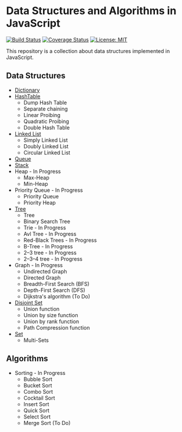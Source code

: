 # Data Structures and Algorithms in JavaScript

[![Build Status](https://travis-ci.org/FernandoBLima/data-structures.svg?branch=dev)](https://travis-ci.org/FernandoBLima/data-structures)
[![Coverage Status](https://coveralls.io/repos/github/FernandoBLima/data-structures/badge.svg?branch=integrate-coveralls)](https://coveralls.io/github/FernandoBLima/data-structures?branch=integrate-coveralls)
[![License: MIT](https://img.shields.io/badge/License-MIT-yellow.svg)](https://opensource.org/licenses/MIT)

This repository is a collection about data structures implemented in JavaScript.

## Data Structures

* [Dictionary](https://github.com/FernandoBLima/data-structures/tree/dev/src/DataStructures/Dictionary)
* [HashTable](https://github.com/FernandoBLima/data-structures/tree/dev/src/DataStructures/HashTable)
	* Dump Hash Table
	* Separate chaining
	* Linear Proibing
	* Quadratic Proibing
    * Double Hash Table
* [Linked List](https://github.com/FernandoBLima/data-structures/tree/dev/src/DataStructures/LinkedList)
	* Simply Linked List
	* Doubly Linked List
	* Circular Linked List
* [Queue](https://github.com/FernandoBLima/data-structures/blob/dev/src/DataStructures/Queue)
* [Stack](https://github.com/FernandoBLima/data-structures/blob/dev/src/DataStructures/Stack)
* Heap - In Progress
	* Max-Heap
	* Min-Heap
* Priority Queue - In Progress
	* Priority Queue
	* Priority Heap
* [Tree](https://github.com/FernandoBLima/data-structures/blob/dev/src/DataStructures/Tree)
    * Tree
	* Binary Search Tree
	* Trie - In Progress
	* Avl Tree - In Progress
	* Red-Black Trees - In Progress
	* B-Tree - In Progress
	* 2–3 tree - In Progress  
	* 2–3–4 tree - In Progress  
* Graph - In Progress
	* Undirected Graph
	* Directed Graph
	* Breadth-First Search (BFS)
	* Depth-First Search (DFS)
	* Dijkstra's algorithm (To Do)
* [Disjoint Set](https://github.com/FernandoBLima/data-structures/blob/dev/src/DataStructures/DisjointSet)
	* Union function
	* Union by size function
	* Union by rank function
	* Path Compression function
* [Set](https://github.com/FernandoBLima/data-structures/blob/dev/src/DataStructures/Set)
	* Multi-Sets


## Algorithms

* Sorting - In Progress
	* Bubble Sort
	* Bucket Sort
	* Combo Sort
	* Cocktail Sort
	* Insert Sort
	* Quick Sort
	* Select Sort
	* Merge Sort (To Do)
